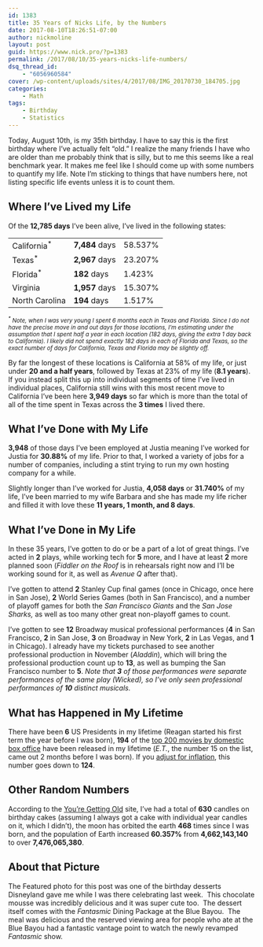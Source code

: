 ```yaml
---
id: 1383
title: 35 Years of Nicks Life, by the Numbers
date: 2017-08-10T18:26:51-07:00
author: nickmoline
layout: post
guid: https://www.nick.pro/?p=1383
permalink: /2017/08/10/35-years-nicks-life-numbers/
dsq_thread_id:
    - "6056960584"
cover: /wp-content/uploads/sites/4/2017/08/IMG_20170730_184705.jpg
categories:
    - Math
tags:
    - Birthday
    - Statistics
---
```

Today, August 10th, is my 35th birthday.  I have to say this is the first birthday where I&#8217;ve actually felt &#8220;old.&#8221;  I realize the many friends I have who are older than me probably think that is silly, but to me this seems like a real benchmark year.  It makes me feel like I should come up with some numbers to quantify my life.  Note I&#8217;m sticking to things that have numbers here, not listing specific life events unless it is to count them.

<!--more-->

## Where I&#8217;ve Lived my Life

Of the **12,785 days** I&#8217;ve been alive, I&#8217;ve lived in the following states:

<table class="wp-block-table">
    <tr>
        <td>California<sup>*</sup></td>
        <td><strong>7,484</strong> days</td>
        <td>58.537%</td>
    </tr>
    <tr>
        <td>Texas<sup>*</sup></td>
        <td><strong>2,967</strong> days</td>
        <td>23.207%</td>
    </tr>
    <tr>
        <td>Florida<sup>*</sup></td>
        <td><strong>182</strong> days</td>
        <td>1.423%</td>
    </tr>
    <tr>
        <td>Virginia</td>
        <td><strong>1,957</strong> days</td>
        <td>15.307%</td>
    </tr>
    <tr>
        <td>North Carolina</td>
        <td><strong>194</strong> days</td>
        <td>1.517%</td>
    </tr>
</table>

<a href="{{ site.baseurl }}/wp-content/uploads/sites/4/2017/08/nickslifebystate-e1502403863541.png" rel="attachment wp-att-1386"><amp-img src="{{ site.baseurl }}/wp-content/uploads/sites/4/2017/08/nickslifebystate-e1502403863541.png" alt="My Life by State" class="wp-image-1386" width="546" height="362" layout="responsive"></amp-img></a>

<small><em><sup>*</sup> Note, when I was very young I spent 6 months each in Texas and Florida.  Since I do not have the precise move in and out days for those locations, I&#8217;m estimating under the assumption that I spent half a year in each location (182 days, giving the extra 1 day back to California).  I likely did not spend exactly 182 days in each of Florida and Texas, so the exact number of days for California, Texas and Florida may be slightly off.</em></small>

By far the longest of these locations is California at 58% of my life, or just under **20 and a half years**, followed by Texas at 23% of my life (**8.1 years**).  If you instead split this up into individual segments of time I&#8217;ve lived in individual places, California still wins with this most recent move to California I&#8217;ve been here **3,949 days** so far which is more than the total of all of the time spent in Texas across the **3 times** I lived there.

## What I&#8217;ve Done **with** My Life

**3,948** of those days I&#8217;ve been employed at Justia meaning I&#8217;ve worked for Justia for **30.88%** of my life.  Prior to that, I worked a variety of jobs for a number of companies, including a stint trying to run my own hosting company for a while.

Slightly longer than I&#8217;ve worked for Justia, **4,058 days** or **31.740%** of my life, I&#8217;ve been married to my wife Barbara and she has made my life richer and filled it with love these **11 years, 1 month, and 8 days**.

## What I&#8217;ve Done **in** My Life

In these 35 years, I&#8217;ve gotten to do or be a part of a lot of great things.  I&#8217;ve acted in **2** plays, while working tech for **5** more, and I have at least **2** more planned soon (_Fiddler on the Roof_ is in rehearsals right now and I&#8217;ll be working sound for it, as well as _Avenue Q_ after that).

I&#8217;ve gotten to attend **2** Stanley Cup final games (once in Chicago, once here in San Jose), **2** World Series Games (both in San Francisco), and a number of playoff games for both the _San Francisco Giants_ and the _San Jose Sharks,_ as well as too many other great non-playoff games to count.

I&#8217;ve gotten to see **12** Broadway musical professional performances (**4** in San Francisco, **2** in San Jose, **3** on Broadway in New York, **2** in Las Vegas, and **1** in Chicago).  I already have my tickets purchased to see another professional production in November (_Aladdin_), which will bring the professional production count up to **13**, as well as bumping the San Francisco number to **5**.  _Note that **3** of those performances were separate performances of the same play (Wicked), so I&#8217;ve only seen professional performances of **10** distinct musicals._

## What has Happened in My Lifetime

There have been **6** US Presidents in my lifetime (Reagan started his first term the year before I was born), **194** of the [top 200 movies by domestic box office](http://www.boxofficemojo.com/alltime/domestic.htm) have been released in my lifetime (_E.T._, the number 15 on the list, came out 2 months before I was born).  If you [adjust for inflation](http://www.boxofficemojo.com/alltime/adjusted.htm), this number goes down to **124**.

## Other Random Numbers

According to the [You&#8217;re Getting Old](http://you.regettingold.com/10/08/1982/Tmljaw/) site, I&#8217;ve had a total of **630** candles on birthday cakes (assuming I always got a cake with individual year candles on it, which I didn&#8217;t), the moon has orbited the earth **468** times since I was born, and the population of Earth increased **60.357%** from **4,662,143,140** to over **7,476,065,380**.

## About that Picture

<a href="{{ site.baseurl }}/wp-content/uploads/sites/4/2017/08/IMG_20170730_184705.jpg" rel="attachment wp-att-1389"><amp-img src="{{ site.baseurl }}/wp-content/uploads/sites/4/2017/08/IMG_20170730_184705.jpg" alt="Nick's Birthday Dessert from my recent trip to Disneyland" class="wp-image-1389" width="4048" height="3036" layout="responsive"></amp-img></a>

The Featured photo for this post was one of the birthday desserts Disneyland gave me while I was there celebrating last week.  This chocolate mousse was incredibly delicious and it was super cute too.  The dessert itself comes with the _Fantasmic_ Dining Package at the Blue Bayou.  The meal was delicious and the reserved viewing area for people who ate at the Blue Bayou had a fantastic vantage point to watch the newly revamped _Fantasmic_ show.

<a href="{{ site.baseurl }}/wp-content/uploads/sites/4/2017/08/IMG_20170730_205939.jpg"><amp-img src="{{ site.baseurl }}/wp-content/uploads/sites/4/2017/08/IMG_20170730_205939.jpg" alt="Our view for Fantasmic" class="wp-image-1397" width="4048" height="3036" layout="responsive"></amp-img></a>
